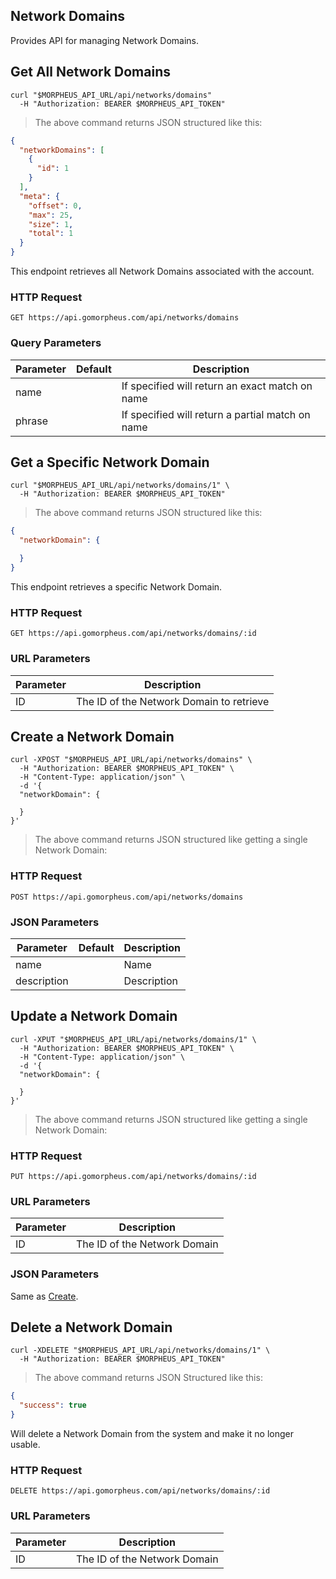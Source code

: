 ## Network Domains

Provides API for managing Network Domains.

## Get All Network Domains

```shell
curl "$MORPHEUS_API_URL/api/networks/domains"
  -H "Authorization: BEARER $MORPHEUS_API_TOKEN"
```

> The above command returns JSON structured like this:

```json
{
  "networkDomains": [
    {
      "id": 1
    }
  ],
  "meta": {
    "offset": 0,
    "max": 25,
    "size": 1,
    "total": 1
  }
}
```

This endpoint retrieves all Network Domains associated with the account.

### HTTP Request

`GET https://api.gomorpheus.com/api/networks/domains`

### Query Parameters

Parameter | Default | Description
--------- | ------- | -----------
name |  | If specified will return an exact match on name
phrase |  | If specified will return a partial match on name

## Get a Specific Network Domain


```shell
curl "$MORPHEUS_API_URL/api/networks/domains/1" \
  -H "Authorization: BEARER $MORPHEUS_API_TOKEN"
```

> The above command returns JSON structured like this:

```json
{
  "networkDomain": {

  }
}
```

This endpoint retrieves a specific Network Domain.


### HTTP Request

`GET https://api.gomorpheus.com/api/networks/domains/:id`

### URL Parameters

Parameter | Description
--------- | -----------
ID | The ID of the Network Domain to retrieve


## Create a Network Domain

```shell
curl -XPOST "$MORPHEUS_API_URL/api/networks/domains" \
  -H "Authorization: BEARER $MORPHEUS_API_TOKEN" \
  -H "Content-Type: application/json" \
  -d '{
  "networkDomain": {
    
  }
}'
```

> The above command returns JSON structured like getting a single Network Domain: 

### HTTP Request

`POST https://api.gomorpheus.com/api/networks/domains`

### JSON Parameters

Parameter | Default | Description
--------- | ------- | -----------
name      |  | Name
description      |  | Description

## Update a Network Domain

```shell
curl -XPUT "$MORPHEUS_API_URL/api/networks/domains/1" \
  -H "Authorization: BEARER $MORPHEUS_API_TOKEN" \
  -H "Content-Type: application/json" \
  -d '{
  "networkDomain": {

  }
}'
```

> The above command returns JSON structured like getting a single Network Domain: 

### HTTP Request

`PUT https://api.gomorpheus.com/api/networks/domains/:id`

### URL Parameters

Parameter | Description
--------- | -----------
ID | The ID of the Network Domain

### JSON Parameters

Same as [Create](#create-a-network).

## Delete a Network Domain

```shell
curl -XDELETE "$MORPHEUS_API_URL/api/networks/domains/1" \
  -H "Authorization: BEARER $MORPHEUS_API_TOKEN"
```

> The above command returns JSON Structured like this:

```json
{
  "success": true
}
```

Will delete a Network Domain from the system and make it no longer usable.

### HTTP Request

`DELETE https://api.gomorpheus.com/api/networks/domains/:id`

### URL Parameters

Parameter | Description
--------- | -----------
ID | The ID of the Network Domain

